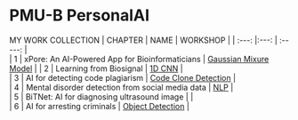 # PMU-B PersonalAI

MY WORK COLLECTION
| CHAPTER | NAME                                            | WORKSHOP | 
| :---: |:---:                                              | :-----:   |  
| 1     |  xPore: An AI-Powered App for Bioinformaticians   | [Gaussian Mixure Model](https://github.com/pjngth998/PMU-B-PersonalAI/blob/main/GMM_S0504.ipynb)          | 
| 2     |  Learning from Biosignal                          |  [1D CNN](https://github.com/pjngth998/PMU-B-PersonalAI/blob/main/model_S0504.py)         |       
| 3     |  AI for detecting code plagiarism                 |     [Code Clone Detection](https://github.com/pjngth998/PMU-B-PersonalAI/blob/main/CodeCloneDetection_S0504.ipynb)     |         
| 4     |  Mental disorder detection from social media data |  [NLP](https://github.com/pjngth998/PMU-B-PersonalAI/blob/main/NLP_S0504.ipynb)         |        
| 5     |  BiTNet: AI for diagnosing ultrasound image       |           |        
| 6     |  AI for arresting criminals                       |      [Object Detection](https://github.com/pjngth998/PMU-B-PersonalAI/blob/main/ObjectDetectionYOLOv8_S0504.ipynb)       |       
